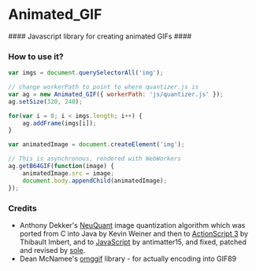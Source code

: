 Animated_GIF
============

#### Javascript library for creating animated GIFs ####

### How to use it? ###

```javascript
var imgs = document.querySelectorAll('img');

// change workerPath to point to where quantizer.js is
var ag = new Animated_GIF({ workerPath: 'js/quantizer.js' }); 
ag.setSize(320, 240);

for(var i = 0; i < imgs.length; i++) {
    ag.addFrame(imgs[i]);
}

var animatedImage = document.createElement('img');

// This is asynchronous, rendered with WebWorkers
ag.getB64GIF(function(image) {
    animatedImage.src = image;
    document.body.appendChild(animatedImage);
});

```

### Credits ###

* Anthony Dekker's [NeuQuant](http://members.ozemail.com.au/~dekker/NEUQUANT.HTML) image quantization algorithm which was ported from C into Java by Kevin Weiner and then to [ActionScript 3](http://www.bytearray.org/?p=93) by Thibault Imbert, and to [JavaScript](http://antimatter15.com/wp/2010/07/javascript-to-animated-gif/) by antimatter15, and fixed, patched and revised by [sole](http://soledadpenades.com).
* Dean McNamee's [omggif](https://github.com/deanm/omggif) library - for actually encoding into GIF89
